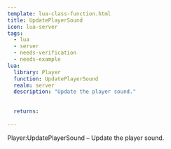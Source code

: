 ```yaml
---
template: lua-class-function.html
title: UpdatePlayerSound
icon: lua-server
tags:
  - lua
  - server
  - needs-verification
  - needs-example
lua:
  library: Player
  function: UpdatePlayerSound
  realm: server
  description: "Update the player sound."
  
  
  returns:
    
---
```


<div class="lua__search__keywords">
Player:UpdatePlayerSound &#x2013; Update the player sound.
</div>
